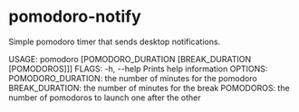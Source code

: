 # pomodoro-notify
Simple pomodoro timer that sends desktop notifications.

USAGE:
  pomodoro [POMODORO_DURATION [BREAK_DURATION [POMODOROS]]]
FLAGS:
  -h, --help            Prints help information
OPTIONS:
   POMODORO_DURATION: the number of minutes for the pomodoro
   BREAK_DURATION: the number of minutes for the break
   POMODOROS: the number of pomodoros to launch one after the other
